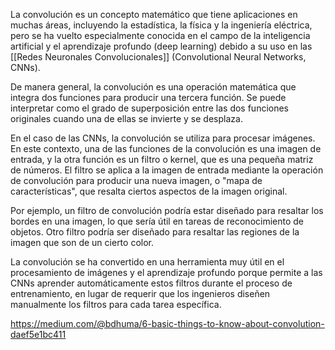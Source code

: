 La convolución es un concepto matemático que tiene aplicaciones en muchas áreas, incluyendo la estadística, la física y la ingeniería eléctrica, pero se ha vuelto especialmente conocida en el campo de la inteligencia artificial y el aprendizaje profundo (deep learning) debido a su uso en las [[Redes Neuronales Convolucionales]] (Convolutional Neural Networks, CNNs).

De manera general, la convolución es una operación matemática que integra dos funciones para producir una tercera función. Se puede interpretar como el grado de superposición entre las dos funciones originales cuando una de ellas se invierte y se desplaza.

En el caso de las CNNs, la convolución se utiliza para procesar imágenes. En este contexto, una de las funciones de la convolución es una imagen de entrada, y la otra función es un filtro o kernel, que es una pequeña matriz de números. El filtro se aplica a la imagen de entrada mediante la operación de convolución para producir una nueva imagen, o "mapa de características", que resalta ciertos aspectos de la imagen original.

Por ejemplo, un filtro de convolución podría estar diseñado para resaltar los bordes en una imagen, lo que sería útil en tareas de reconocimiento de objetos. Otro filtro podría ser diseñado para resaltar las regiones de la imagen que son de un cierto color.

La convolución se ha convertido en una herramienta muy útil en el procesamiento de imágenes y el aprendizaje profundo porque permite a las CNNs aprender automáticamente estos filtros durante el proceso de entrenamiento, en lugar de requerir que los ingenieros diseñen manualmente los filtros para cada tarea específica.

https://medium.com/@bdhuma/6-basic-things-to-know-about-convolution-daef5e1bc411